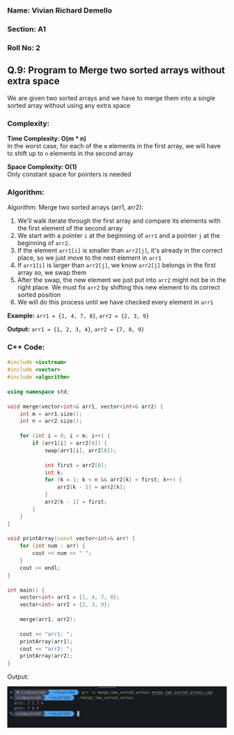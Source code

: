 ### Name: Vivian Richard Demello
### Section: A1
### Roll No: 2

## Q.9: Program to Merge two sorted arrays without extra space

We are given two sorted arrays and we have to merge them into a single sorted array without using any extra space

### Complexity:
**Time Complexity: O(m * n)**  
In the worst case, for each of the `m` elements in the first array, we will have to shift up to `n` elements in the second array

**Space Complexity: O(1)**  
Only constant space for pointers is needed

### Algorithm:

Algorithm: Merge two sorted arrays (arr1, arr2):

1.  We'll walk iterate through the first array and compare its elements with the first element of the second array
2.  We start with a pointer `i` at the beginning of `arr1` and a pointer `j` at the beginning of `arr2`.
3.  If the element `arr1[i]` is smaller than `arr2[j]`, it's already in the correct place, so we just move to the next element in `arr1`
4. If `arr1[i]` is larger than `arr2[j]`, we know `arr2[j]` belongs in the first array so, we swap them
5.  After the swap, the new element we just put into `arr2` might not be in the right place. We must fix `arr2` by shifting this new element to its correct sorted position
6.  We will do this process until we have checked every element in `arr1`

**Example:** `arr1 = {1, 4, 7, 8}`, `arr2 = {2, 3, 9}`

**Output:** `arr1 = {1, 2, 3, 4}`, `arr2 = {7, 8, 9}`

### C++ Code:

```cpp
#include <iostream>
#include <vector>
#include <algorithm>

using namespace std;

void merge(vector<int>& arr1, vector<int>& arr2) {
    int m = arr1.size();
    int n = arr2.size();

    for (int i = 0; i < m; i++) {
        if (arr1[i] > arr2[0]) {
            swap(arr1[i], arr2[0]);

            int first = arr2[0];
            int k;
            for (k = 1; k < n && arr2[k] < first; k++) {
                arr2[k - 1] = arr2[k];
            }
            arr2[k - 1] = first;
        }
    }
}

void printArray(const vector<int>& arr) {
    for (int num : arr) {
        cout << num << " ";
    }
    cout << endl;
}

int main() {
    vector<int> arr1 = {1, 4, 7, 8};
    vector<int> arr2 = {2, 3, 9};
    
    merge(arr1, arr2);
    
    cout << "arr1: ";
    printArray(arr1);
    cout << "arr2: ";
    printArray(arr2);
}
```

Output:

![](images/Q9_Merge_Two_Sorted_Arrays_20250820233709125.png)